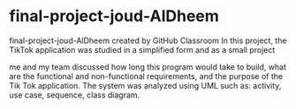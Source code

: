 # final-project-joud-AlDheem
final-project-joud-AlDheem created by GitHub Classroom
In this project, the TikTok application was studied in a simplified form and as a small project

me and my team discussed how long this program would take to build, 
what are the functional and non-functional requirements, and the purpose of the Tik Tok application. The system was analyzed using UML such as: activity, use case, sequence, class diagram.
